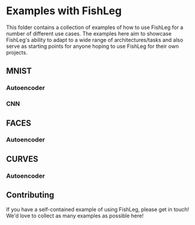 # Examples with FishLeg

This folder contains a collection of examples of how to use FishLeg for a number of different use cases. The examples here aim to showcase FishLeg's ability to adapt to a wide range of architectures/tasks and also serve as starting points for anyone hoping to use FishLeg for their own projects.

## MNIST

### Autoencoder

### CNN

## FACES

### Autoencoder

## CURVES

### Autoencoder

## Contributing

If you have a self-contained example of using FishLeg, please get in touch! We'd love to collect as many examples as possible here!